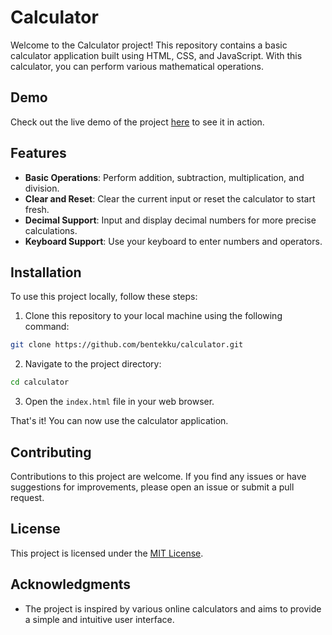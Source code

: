 # Calculator

Welcome to the Calculator project! This repository contains a basic calculator application built using HTML, CSS, and JavaScript. With this calculator, you can perform various mathematical operations.

## Demo

Check out the live demo of the project [here](https://bentekku.github.io/calculator/) to see it in action.

## Features

- **Basic Operations**: Perform addition, subtraction, multiplication, and division.
- **Clear and Reset**: Clear the current input or reset the calculator to start fresh.
- **Decimal Support**: Input and display decimal numbers for more precise calculations.
- **Keyboard Support**: Use your keyboard to enter numbers and operators.

## Installation

To use this project locally, follow these steps:

1. Clone this repository to your local machine using the following command:

```bash
git clone https://github.com/bentekku/calculator.git
```

2. Navigate to the project directory:

```bash
cd calculator
```

3. Open the `index.html` file in your web browser.

That's it! You can now use the calculator application.

## Contributing

Contributions to this project are welcome. If you find any issues or have suggestions for improvements, please open an issue or submit a pull request.

## License

This project is licensed under the [MIT License](LICENSE).

## Acknowledgments

- The project is inspired by various online calculators and aims to provide a simple and intuitive user interface.
